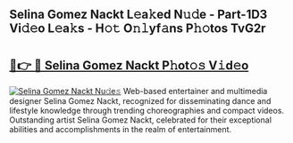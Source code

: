## Selina Gomez Nackt L𝚎a𝚔ed N𝚞𝚍e - Part-1D3 Vi𝚍𝚎o L𝚎a𝚔s - H𝚘𝚝 O𝚗𝚕yf𝚊ns P𝚑𝚘tos TvG2r

# <h2><a href="http://kf7kbl.oniu.top/?m=Selina+Gomez+Nackt">🔗👉 🔴 Selina Gomez Nackt P𝚑ot𝚘𝚜 V𝚒d𝚎o</a></h2>

[![Selina Gomez Nackt Nu𝚍e𝚜](https://i.imgur.com/0qMVB7G.gif)](http://kf7kbl.oniu.top/?m=Selina+Gomez+Nackt)
Web-based entertainer and multimedia designer Selina Gomez Nackt, recognized for disseminating dance and lifestyle knowledge through trending choreographies and compact videos. Outstanding artist Selina Gomez Nackt, celebrated for their exceptional abilities and accomplishments in the realm of entertainment.  
